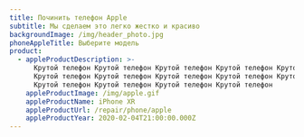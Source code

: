 ```yaml
---
title: Починить телефон Apple
subtitle: Мы сделаем это легко жестко и красиво
backgroundImage: /img/header_photo.jpg
phoneAppleTitle: Выберите модель
product:
  - appleProductDescription: >-
      Крутой телефон Крутой телефон Крутой телефон Крутой телефон Крутой телефон
      Крутой телефон Крутой телефон Крутой телефон Крутой телефон Крутой телефон
      Крутой телефон Крутой телефон Крутой телефон Крутой телефон 
    appleProductImage: /img/apple.gif
    appleProductName: iPhone XR
    appleProductUrl: /repair/phone/apple
    appleProductYear: 2020-02-04T21:00:00.000Z
---
```


